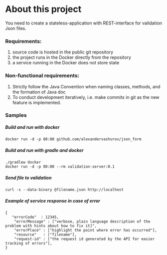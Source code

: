 # About this project

You need to create a stateless-application with REST-interface for validation Json files.

### Requirements: 
1) source code is hosted in the public git repository
2) the project runs in the Docker directly from the repository
3) a service running in the Docker does not store state

### Non-functional requirements:
1) Strictly follow the Java Convention when naming classes, methods, and the formation of Java doc
2) To conduct development iteratively, i.e. make commits in git as the new feature is implemented.

### Samples
##### Build and run with docker
    docker run -d -p 80:80 github.com/alexandervashurov/json_form
##### Build and run with gradle and docker
    ./gradlew docker
    docker run -d -p 80:80 --rm validation-server:0.1

##### Send file to validation
    curl -s --data-binary @filename.json http://localhost

##### Example of service response in case of error
    {
       "errorCode"  : 12345,
        "errorMessage" : ["verbose, plain language description of the problem with hints about how to fix it]",
        "errorPlace" : ["highlight the point where error has occurred"],
        "resource"   : ["filename"],
        "request-id" : ["the request id generated by the API for easier tracking of errors"],
    }
